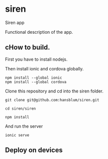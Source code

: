 # siren
Siren app

Functional description of the app.

## cHow to build.

First you have to install nodejs.

Then install ionic and cordova globally.

```
npm install --global ionic 
npm install --global cordova
```

Clone this repository and cd into the siren folder.

```
git clone git@github.com:hansblum/siren.git

cd siren/siren

npm install
```

And run the server

```
ionic serve
```

## Deploy on devices
